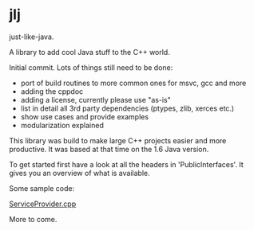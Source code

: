 jlj
===

just-like-java. 

A library to add cool Java stuff to the C++ world.


Initial commit. Lots of things still need to be done:

- port of build routines to more common ones for msvc, gcc and more
- adding the cppdoc
- adding a license, currently please use "as-is"
- list in detail all 3rd party dependencies (ptypes, zlib, xerces etc.) 
- show use cases and provide examples
- modularization explained

This library was build to make large C++ projects easier and more productive. It was based at that time on the 1.6 Java version. 

To get started first have a look at all the headers in 'PublicInterfaces'. It gives you an overview of what is available.

Some sample code:

[ServiceProvider.cpp](https://gist.github.com/weltermann17/9038e664e7f760e70188#file-serviceprovider-cpp)

More to come.

